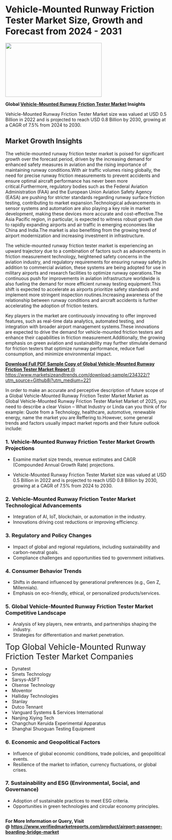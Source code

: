 <H1>Vehicle-Mounted Runway Friction Tester Market Size, Growth and Forecast from 2024 - 2031</H1><img class="aligncenter size-medium wp-image-584254" src="https://thirdeyenews.in/wp-content/uploads/2024/09/Global-Market-Research-300x168.jpeg" alt="" width="300" height="168" /><p><strong>Global&nbsp;<a href="https://www.marketsizeandtrends.com/download-sample/234322/?utm_source=Github8j?utm_medium=221">Vehicle-Mounted Runway Friction Tester Market</a> Insights</strong></p><p>Vehicle-Mounted Runway Friction Tester Market size was valued at USD 0.5 Billion in 2022 and is projected to reach USD 0.8 Billion by 2030, growing at a CAGR of 7.5% from 2024 to 2030.</p><p><h2>Market Growth Insights</h2> <p>The vehicle-mounted runway friction tester market is poised for significant growth over the forecast period, driven by the increasing demand for enhanced safety measures in aviation and the rising importance of maintaining runway conditions.With air traffic volumes rising globally, the need for precise runway friction measurements to prevent accidents and ensure optimal aircraft performance has never been more critical.Furthermore, regulatory bodies such as the Federal Aviation Administration (FAA) and the European Union Aviation Safety Agency (EASA) are pushing for stricter standards regarding runway surface friction testing, contributing to market expansion.Technological advancements in sensor systems and automation are also playing a key role in market development, making these devices more accurate and cost-effective.The Asia Pacific region, in particular, is expected to witness robust growth due to rapidly expanding airports and air traffic in emerging economies like China and India.The market is also benefiting from the growing trend of airport modernization and increasing investment in infrastructure.</p> <p><a href="#"></a></p> <p>The vehicle-mounted runway friction tester market is experiencing an upward trajectory due to a combination of factors such as advancements in friction measurement technology, heightened safety concerns in the aviation industry, and regulatory requirements for ensuring runway safety.In addition to commercial aviation, these systems are being adopted for use in military airports and research facilities to optimize runway operations.The continuous push for improvements in aviation infrastructure worldwide is also fueling the demand for more efficient runway testing equipment.This shift is expected to accelerate as airports prioritize safety standards and implement more stringent inspection routines.Increasing awareness of the relationship between runway conditions and aircraft accidents is further accelerating the adoption of friction testers.</p> <p>Key players in the market are continuously innovating to offer improved features, such as real-time data analytics, automated testing, and integration with broader airport management systems.These innovations are expected to drive the demand for vehicle-mounted friction testers and enhance their capabilities in friction measurement.Additionally, the growing emphasis on green aviation and sustainability may further stimulate demand for friction testers that optimize runway performance, reduce fuel consumption, and minimize environmental impact.</p> <p><a href="#"></p><p><span class=""><strong>Download Full PDF Sample Copy of Global Vehicle-Mounted Runway Friction Tester Market Report</strong> @ <a href="https://www.marketsizeandtrends.com/download-sample/234322/?utm_source=Github8j?utm_medium=221" target="_blank">https://www.marketsizeandtrends.com/download-sample/234322/?utm_source=Github8j?utm_medium=221</a></span></p><p>In order to make an accurate and perceptive description of future scope of a Global&nbsp;Vehicle-Mounted Runway Friction Tester Market Market as Global&nbsp;Vehicle-Mounted Runway Friction Tester Market Market of 2025, you need to describe a clear Vision &ndash; What Industry or Linda can you think of for example: Quote from a Technology, healthcare, automotive, renewable energy, name the market you are Reffering to.However, some general trends and factors usually impact market reports and their future outlook include:</p><h3>1.&nbsp;<strong>Vehicle-Mounted Runway Friction Tester Market Growth Projections</strong></h3><ul><li>Examine market size trends, revenue estimates and CAGR (Compounded Annual Growth Rate) projections.</li><li><p>Vehicle-Mounted Runway Friction Tester Market size was valued at USD 0.5 Billion in 2022 and is projected to reach USD 0.8 Billion by 2030, growing at a CAGR of 7.5% from 2024 to 2030.</p></li></ul><h3>2.&nbsp;<strong>Vehicle-Mounted Runway Friction Tester Market Technological Advancements</strong></h3><ul><li>Integration of AI, IoT, blockchain, or automation in the industry.</li><li>Innovations driving cost reductions or improving efficiency.</li></ul><h3>3.&nbsp;<strong>Regulatory and Policy Changes</strong></h3><ul><li>Impact of global and regional regulations, including sustainability and carbon-neutral goals.</li><li>Compliance challenges and opportunities tied to government initiatives.</li></ul><h3>4.&nbsp;<strong>Consumer Behavior Trends</strong></h3><ul><li>Shifts in demand influenced by generational preferences (e.g., Gen Z, Millennials).</li><li>Emphasis on eco-friendly, ethical, or personalized products/services.</li></ul><h3>5.&nbsp;<strong>Global Vehicle-Mounted Runway Friction Tester Market Competitive Landscape</strong></h3><ul><li>Analysis of key players, new entrants, and partnerships shaping the industry.</li><li>Strategies for differentiation and market penetration.</li></ul><p data-pm-slice="1 1 []"><span style="color: inherit; font-family: inherit; font-size: 25px;">Top Global Vehicle-Mounted Runway Friction Tester Market Companies</span></p><div class="" data-test-id=""><p><li>Dynatest</li><li> Smets Technology</li><li> Sarsys-ASFT</li><li> Olsense Technology</li><li> Moventor</li><li> Halliday Technologies</li><li> Stanlay</li><li> Dutco Tennant</li><li> Vanguard Systems & Services International</li><li> Nanjing Xiying Tech</li><li> Changchun Keruida Experimental Apparatus</li><li> Shanghai Shuoguan Testing Equipment</li></p></div><h3>6.&nbsp;<strong>Economic and Geopolitical Factors</strong></h3><ul><li>Influence of global economic conditions, trade policies, and geopolitical events.</li><li>Resilience of the market to inflation, currency fluctuations, or global crises.</li></ul><h3>7.&nbsp;<strong>Sustainability and ESG (Environmental, Social, and Governance)</strong></h3><ul><li>Adoption of sustainable practices to meet ESG criteria.</li><li>Opportunities in green technologies and circular economy principles.</li></ul><h2><strong style="font-size: 14px;">For More Information or Query, Visit @&nbsp;</strong><a style="background-color: #ffffff; font-size: 14px;" href="https://www.marketsizeandtrends.com/report/vehicle-mounted-runway-friction-tester-market/" target="_blank">https://www.verifiedmarketreports.com/product/airport-passenger-boarding-bridge-market</a></h2>